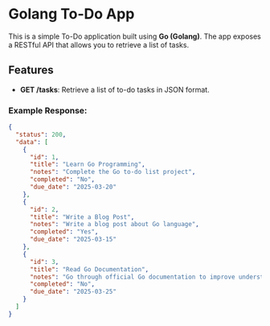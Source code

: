 # Golang To-Do App

This is a simple To-Do application built using **Go (Golang)**. The app exposes a RESTful API that allows you to retrieve a list of tasks.

## Features

- **GET /tasks**: Retrieve a list of to-do tasks in JSON format.

### Example Response:

```json
{
  "status": 200,
  "data": [
    {
      "id": 1,
      "title": "Learn Go Programming",
      "notes": "Complete the Go to-do list project",
      "completed": "No",
      "due_date": "2025-03-20"
    },
    {
      "id": 2,
      "title": "Write a Blog Post",
      "notes": "Write a blog post about Go language",
      "completed": "Yes",
      "due_date": "2025-03-15"
    },
    {
      "id": 3,
      "title": "Read Go Documentation",
      "notes": "Go through official Go documentation to improve understanding",
      "completed": "No",
      "due_date": "2025-03-25"
    }
  ]
}
